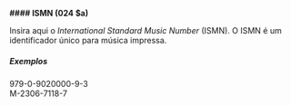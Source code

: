 **#### ISMN (024 $a)**

Insira aqui o _International Standard Music Number_ (ISMN). O ISMN é um identificador único para música impressa.  
  
##### Exemplos  
979-0-9020000-9-3  
M-2306-7118-7
